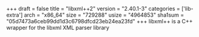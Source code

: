+++
draft = false
title = "libxml++2"
version = "2.40.1-3"
categories = ['lib-extra']
arch = "x86_64"
size = "729288"
usize = "4964853"
sha1sum = "05d7473a6ceb99dd1d3c6798dfcd23eb24ea23fd"
+++
libxml++ is a C++ wrapper for the libxml XML parser library